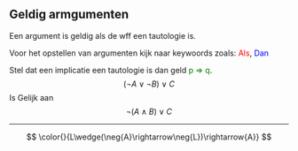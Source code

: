 ## Geldig armgumenten
Een argument is geldig als de wff een tautologie is.

Voor het opstellen van argumenten kijk naar keywoords zoals:
<span style="color:red">Als</span>, <span style="color:blue">Dan</span>

Stel dat een implicatie een tautologie is dan geld <span style="color:green">p ⇒ q</span>.
$$
(\neg{A}\vee\neg{B})\vee{C}
$$
Is Gelijk aan
$$
\neg(A\wedge{B})\vee{C}
$$

---

$$
\color{}{L\wedge(\neg{A}\rightarrow\neg{L})\rightarrow{A}}
$$ 
